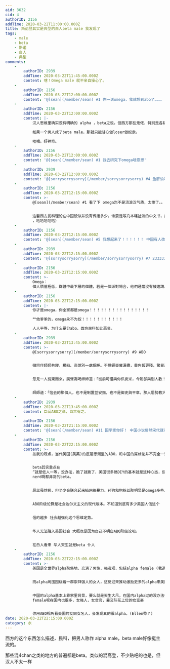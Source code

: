 ```yaml
---
aid: 3632
cid: 4
authorID: 2156
addTime: 2020-03-22T11:00:00.000Z
title: 斯诺登其实是典型的白人beta male 我发现了
tags:
    - male
    - beta
    - 斯诺
    - 白人
    - 典型
comments:
    -
        authorID: 2939
        addTime: 2020-03-22T11:45:00.000Z
        content: 嗐！Omega male 就不亲自操心了。
    -
        authorID: 2156
        addTime: 2020-03-22T12:00:00.000Z
        content: '@[sean](/member/sean) #1 你一说omega，我就想到abo了。。。。'
    -
        authorID: 2156
        addTime: 2020-03-22T12:00:00.000Z
        content: |-
            汉人思维里确实没有明确的 alpha ，beta之说。但西方那些鬼佬，特别是各路民科，心理学教授，网络段子里 这些东西蛮多人信的。

            如果一个男人成了beta male，那就只能甘心做loser做奴隶。

            哇哦。好神奇。
    -
        authorID: 2156
        addTime: 2020-03-22T12:00:00.000Z
        content: '@[sean](/member/sean) #1 我去研究下omega啥意思'
    -
        authorID: 2939
        addTime: 2020-03-22T12:00:00.000Z
        content: '@[sorrysorrysorry](/member/sorrysorrysorry) #4 鱼肝油吃多了~~~'
    -
        authorID: 2156
        addTime: 2020-03-22T12:15:00.000Z
        content: >-
            @[sean](/member/sean) #1 看了下 omega岂不是流浪汉气质，太惨了。。


            这套西方民科理论在中国貌似并没有传播多少，谁要是写几本瞎扯淡的中文书，应该蛮好骗钱的。骗吊丝钱（买了我的书，你就成了beta male
            ，哈哈哈哈哈）
    -
        authorID: 2156
        addTime: 2020-03-22T12:15:00.000Z
        content: '@[sean](/member/sean) #5 我想起来了！！！！！！ 中国有人改编过这个东西，那个叫ayawawa的女骗子'
    -
        authorID: 2939
        addTime: 2020-03-22T12:15:00.000Z
        content: '@[sorrysorrysorry](/member/sorrysorrysorry) #7 23333333'
    -
        authorID: 2156
        addTime: 2020-03-22T12:15:00.000Z
        content: >-
            Omega：
            個人價值極低，群體中最下層的個體，若是一個派對場合，他們通常沒有被邀請。他們在大家眼中是無形的存在，男人看不起，女人看不到。他們的外表已低於平均值許多，穿著也是亂七八糟，談吐不只毫無內容還十分令人匪夷所思。這個階層的男性需要下很多功夫才能向上爬。
    -
        authorID: 2156
        addTime: 2020-03-22T12:15:00.000Z
        content: |-
            你才是omega，你全家都是omega！！！！！！！！！！！！！！！！

            艹他爹爹的，omega永不为奴！！！！！！！！！！！

            人人平等，为什么要分abo，西方民科如此恶臭。
    -
        authorID: 2939
        addTime: 2020-03-22T13:45:00.000Z
        content: >-
            @[sorrysorrysorry](/member/sorrysorrysorry) #9 ABO


            徽宗伴師師共寢，楊戩、高俅別一處眠睡。不覺銅壺催漏盡，畫角報更殘，驚覺高俅、楊戩二人，急起穿了衣服，走至師師臥房前款窗下，高俅低低的奏曰：「陛下，天色明也！若班部來朝不見，文武察知，相我王不好。」天子聞之，急起穿了衣服。師師亦起繫了衣服。天子洗嗽了，吃了些湯藥，辭師師欲去。師師緊留。天子見師師意堅，官家道：「卿休要煩惱！寡人今夜再來與你同歡。」師師道：「何以取信？」天子道：「恐卿不信。」遂解下了龍鳳絞綃直繫，與了師師道：「朕語下為敕，豈有浪舌天子脫空佛？」師師接了，收拾箱中，送天子出門。天子出的師師門，相別了投西而去。


            忽見一人從東而來，厲聲高喝師師道：「從前可惜與你供炭米，今朝卻與別人歡！」睜開殺人眼，咬碎口中牙，直奔那佳人家來。師師不躲。那漢舒猿臂，用手扯住師師之衣，問道：「適來去者那人是誰？你與我實說！」師師不忙不懼道：「是個小大兒。」這人是誰？乃師師結髮之婿也。姓賈名奕，先文後武，兩科都不濟事；後來為捉獲襄甲縣畢地龍劉千，授得右相都巡官帶武功郎。那漢言道：「昨日是個七月七日節，我特地打將上等高酒來，待和你賞七月七則個。把個門兒關閉閉塞也似，便是樊噲也踏不開。喚多時悄無人應，我心內早猜管有別人取樂。果有新歡，斷料必適來去者！那人敢是個近上的官員？」師師道：「你今番早自猜不著。官人，你坐麼，我說與你，休心困者！」


            師師道：「恰去的那個人，也不是制置並安撫，也不是御史與平章。那人眉勢教大！」賈奕道：「止不過王公駙馬。」師師道：「也不是。」賈奕道：「更大如王公，只除是當朝帝王也。他有三千粉黛，八百煙燆，肯慕一匪人？」師師道：「怕你不信！」賈奕道：「更大如王公駙馬，止不是宮中帝王。那官家與天為子，與萬姓為王，行止處龍鳳，出語後成敕，肯慕娼女？我不信！」師師道：「我交你信。」不多時，取過那絞綃直繫來，交賈奕看。賈奕覷了，認的是天子衣，一聲長歎，忽然倒在地。
    -
        authorID: 2939
        addTime: 2020-03-22T13:45:00.000Z
        content: 臣闻ABO之说，自古有之。
    -
        authorID: 2156
        addTime: 2020-03-22T21:15:00.000Z
        content: '@[sean](/member/sean) #11 国学家你好！ 中国小说居然宋代就有了，惭愧惭愧，今天才知道'
    -
        authorID: 2156
        addTime: 2020-03-22T22:15:00.000Z
        content: >-
            按我的观点，当代美国(美英)的底层思潮里的ABO，和中国的屌丝论并不完全一致。


            beta其实重点在
            “就是低人一等，没办法，跪了就跪了，美国很多搞DIY的基本就是这种心态，反正找不到“好”对象干脆自娱自乐”,geek啊
            nerd啊都非常的beta。


            屌丝虽然搓，但至少会联合起来搞网络暴力。孙狗和狗粉丝那明显是omega多些。


            ABO阶级论算是社会达尔文主义的现代版本。不知道到底有多少美国人信这个


            信的越多 社会越强化这个思维定势。


            华人无法融入美国社会 大概也是因为自己不明白ABO阶级论吧。


            在白人看来 华人天生就是beta 仆人
    -
        authorID: 2156
        addTime: 2020-03-22T22:15:00.000Z
        content: >-
            美国是全世界alpha聚集地，充满了男性，强者观，包括alpha female (我遇到过那样的女孩)


            而alpha周围围绕着一群崇拜强人的女人，这反过来推动激励更多的alpha来美国。


            中国的alpha基本上靠家里背景，要么就是天生大吊，在国内alpha过的没办法像美国那么高调。而alpha
            female呢在国内也很多，女强人，女贪官，靠交际花上位的女富豪


            你用ABO视角看美国的女同女名人，会发现真的很alpha。(Ellen秀？)
date: 2020-03-22T22:15:00.000Z
category: 水
---
```


西方的这个东西怎么描述，民科，把男人称作 alpha male，beta male好像挺主流的。

那些混4chan之类的地方的普遍都是beta。类似的混高登，不少贴吧的也是，但汉人不太一样
